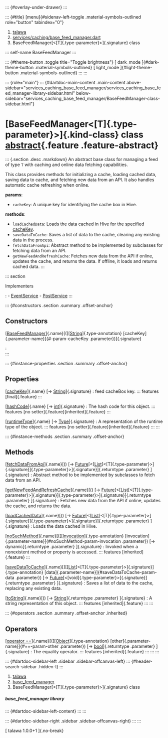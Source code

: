 ::: {#overlay-under-drawer}
:::

::: {#title}
[menu]{#sidenav-left-toggle .material-symbols-outlined role="button"
tabindex="0"}

1.  [talawa](../index.html)
2.  [services/caching/base_feed_manager.dart](../services_caching_base_feed_manager/)
3.  BaseFeedManager[\<[T]{.type-parameter}\>]{.signature} class

::: self-name
BaseFeedManager
:::

::: {#theme-button .toggle title="Toggle brightness"}
[ dark_mode ]{#dark-theme-button .material-symbols-outlined} [
light_mode ]{#light-theme-button .material-symbols-outlined}
:::
:::

::: {role="main"}
::: {#dartdoc-main-content .main-content above-sidebar="services_caching_base_feed_manager/services_caching_base_feed_manager-library-sidebar.html" below-sidebar="services_caching_base_feed_manager/BaseFeedManager-class-sidebar.html"}
<div>

# [BaseFeedManager\<[T]{.type-parameter}\>]{.kind-class} class [abstract](https://dart.dev/language/class-modifiers#abstract "This type can not be directly constructed."){.feature .feature-abstract}

</div>

::: {.section .desc .markdown}
An abstract base class for managing a feed of type `T` with caching and
online data fetching capabilities.

This class provides methods for initializing a cache, loading cached
data, saving data to cache, and fetching new data from an API. It also
handles automatic cache refreshing when online.

**params**:

-   `cacheKey`: A unique key for identifying the cache box in Hive.

**methods**:

-   `loadCachedData`: Loads the data cached in Hive for the specified
    [cacheKey](../services_caching_base_feed_manager/BaseFeedManager/cacheKey.html).
-   `saveDataToCache`: Saves a list of data to the cache, clearing any
    existing data in the process.
-   `fetchDataFromApi`: Abstract method to be implemented by subclasses
    for fetching data from an API.
-   `getNewFeedAndRefreshCache`: Fetches new data from the API if
    online, updates the cache, and returns the data. If offline, it
    loads and returns cached data.
:::

::: section

Implementers

:   -   [EventService](../services_event_service/EventService-class.html)
    -   [PostService](../services_post_service/PostService-class.html)
:::

::: {#constructors .section .summary .offset-anchor}
## Constructors

[[BaseFeedManager](../services_caching_base_feed_manager/BaseFeedManager/BaseFeedManager.html)]{.name}[([[[String](https://api.flutter.dev/flutter/dart-core/String-class.html)]{.type-annotation} [cacheKey]{.parameter-name}]{#-param-cacheKey .parameter})]{.signature}

:   
:::

::: {#instance-properties .section .summary .offset-anchor}
## Properties

[[cacheKey](../services_caching_base_feed_manager/BaseFeedManager/cacheKey.html)]{.name} [→ [String](https://api.flutter.dev/flutter/dart-core/String-class.html)]{.signature}
:   feed cacheBox key.
    ::: features
    [final]{.feature}
    :::

[[hashCode](https://api.flutter.dev/flutter/dart-core/Object/hashCode.html)]{.name} [→ [int](https://api.flutter.dev/flutter/dart-core/int-class.html)]{.signature}
:   The hash code for this object.
    ::: features
    [no setter]{.feature}[inherited]{.feature}
    :::

[[runtimeType](https://api.flutter.dev/flutter/dart-core/Object/runtimeType.html)]{.name} [→ [Type](https://api.flutter.dev/flutter/dart-core/Type-class.html)]{.signature}
:   A representation of the runtime type of the object.
    ::: features
    [no setter]{.feature}[inherited]{.feature}
    :::
:::

::: {#instance-methods .section .summary .offset-anchor}
## Methods

[[fetchDataFromApi](../services_caching_base_feed_manager/BaseFeedManager/fetchDataFromApi.html)]{.name}[() [→ [Future](https://api.flutter.dev/flutter/dart-core/Future-class.html)[\<[[List](https://api.flutter.dev/flutter/dart-core/List-class.html)[\<[T]{.type-parameter}\>]{.signature}]{.type-parameter}\>]{.signature}]{.returntype .parameter} ]{.signature}
:   Abstract method to be implemented by subclasses to fetch data from
    an API.

[[getNewFeedAndRefreshCache](../services_caching_base_feed_manager/BaseFeedManager/getNewFeedAndRefreshCache.html)]{.name}[() [→ [Future](https://api.flutter.dev/flutter/dart-core/Future-class.html)[\<[[List](https://api.flutter.dev/flutter/dart-core/List-class.html)[\<[T]{.type-parameter}\>]{.signature}]{.type-parameter}\>]{.signature}]{.returntype .parameter} ]{.signature}
:   Fetches new data from the API if online, updates the cache, and
    returns the data.

[[loadCachedData](../services_caching_base_feed_manager/BaseFeedManager/loadCachedData.html)]{.name}[() [→ [Future](https://api.flutter.dev/flutter/dart-core/Future-class.html)[\<[[List](https://api.flutter.dev/flutter/dart-core/List-class.html)[\<[T]{.type-parameter}\>]{.signature}]{.type-parameter}\>]{.signature}]{.returntype .parameter} ]{.signature}
:   Loads the data cached in Hive.

[[noSuchMethod](https://api.flutter.dev/flutter/dart-core/Object/noSuchMethod.html)]{.name}[([[[Invocation](https://api.flutter.dev/flutter/dart-core/Invocation-class.html)]{.type-annotation} [invocation]{.parameter-name}]{#noSuchMethod-param-invocation .parameter}) [→ dynamic]{.returntype .parameter} ]{.signature}
:   Invoked when a nonexistent method or property is accessed.
    ::: features
    [inherited]{.feature}
    :::

[[saveDataToCache](../services_caching_base_feed_manager/BaseFeedManager/saveDataToCache.html)]{.name}[([[[List](https://api.flutter.dev/flutter/dart-core/List-class.html)[\<[T]{.type-parameter}\>]{.signature}]{.type-annotation} [data]{.parameter-name}]{#saveDataToCache-param-data .parameter}) [→ [Future](https://api.flutter.dev/flutter/dart-core/Future-class.html)[\<[void]{.type-parameter}\>]{.signature}]{.returntype .parameter} ]{.signature}
:   Saves a list of data to the cache, replacing any existing data.

[[toString](https://api.flutter.dev/flutter/dart-core/Object/toString.html)]{.name}[() [→ [String](https://api.flutter.dev/flutter/dart-core/String-class.html)]{.returntype .parameter} ]{.signature}
:   A string representation of this object.
    ::: features
    [inherited]{.feature}
    :::
:::

::: {#operators .section .summary .offset-anchor .inherited}
## Operators

[[operator ==](https://api.flutter.dev/flutter/dart-core/Object/operator_equals.html)]{.name}[([[[Object](https://api.flutter.dev/flutter/dart-core/Object-class.html)]{.type-annotation} [other]{.parameter-name}]{#==-param-other .parameter}) [→ [bool](https://api.flutter.dev/flutter/dart-core/bool-class.html)]{.returntype .parameter} ]{.signature}
:   The equality operator.
    ::: features
    [inherited]{.feature}
    :::
:::
:::

::: {#dartdoc-sidebar-left .sidebar .sidebar-offcanvas-left}
::: {#header-search-sidebar .hidden-l}
:::

1.  [talawa](../index.html)
2.  [base_feed_manager](../services_caching_base_feed_manager/)
3.  BaseFeedManager[\<[T]{.type-parameter}\>]{.signature} class

##### base_feed_manager library

::: {#dartdoc-sidebar-left-content}
:::
:::

::: {#dartdoc-sidebar-right .sidebar .sidebar-offcanvas-right}
:::
:::

[ talawa 1.0.0+1 ]{.no-break}
